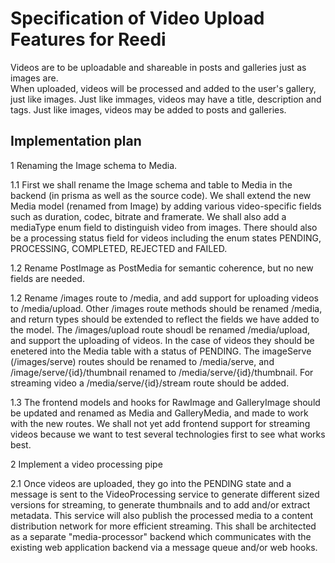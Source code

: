 # Specification of Video Upload Features for Reedi

Videos are to be uploadable and shareable in posts and galleries just as images are.  
When uploaded, videos will be processed and added to the user's gallery, just like images.
Just like immages, videos may have a title, description and tags.  Just like images,
videos may be added to posts and galleries.

## Implementation plan

1  Renaming the Image schema to Media.

1.1 First we shall rename the Image schema and table to Media in the backend (in prisma as well as the source code).  We shall extend the new Media model (renamed from Image) by adding various video-specific fields such as duration, codec, bitrate and framerate.  We shall also add a mediaType enum field to distinguish video from images.  There should also be a processing status field for videos including the enum states PENDING, PROCESSING, COMPLETED, REJECTED and FAILED. 

1.2  Rename PostImage as PostMedia for semantic coherence, but no new fields are needed.

1.2 Rename /images route to /media, and add support for uploading videos to /media/upload.  Other /images route methods should be renamed /media, and return types should be extended to reflect the fields we have added to the model.  The /images/upload route shoudl be renamed /media/upload, and support the uploading of videos.  In the case of videos they should be enetered into the Media table with a status of PENDING.  The imageServe (/images/serve) routes should be renamed to /media/serve, and /image/serve/{id}/thumbnail renamed to /media/serve/{id}/thumbnail.  For streaming video a /media/serve/{id}/stream route should be added.

1.3  The frontend models and hooks for RawImage and GalleryImage should be updated and renamed as Media and GalleryMedia, and made to work with the new routes.  We shall not yet add frontend support for streaming videos because we want to test several technologies first to see what works best.  

2  Implement a video processing pipe

2.1 Once videos are uploaded, they go into the PENDING state and a message is sent to the VideoProcessing service to generate different sized versions for streaming, to generate thumbnails and to add and/or extract metadata. This service will also publish the processed media to a content distribution network for more efficient streaming.  This shall be architected as a separate "media-processor" backend which communicates with the existing web application backend via a message queue and/or web hooks.



